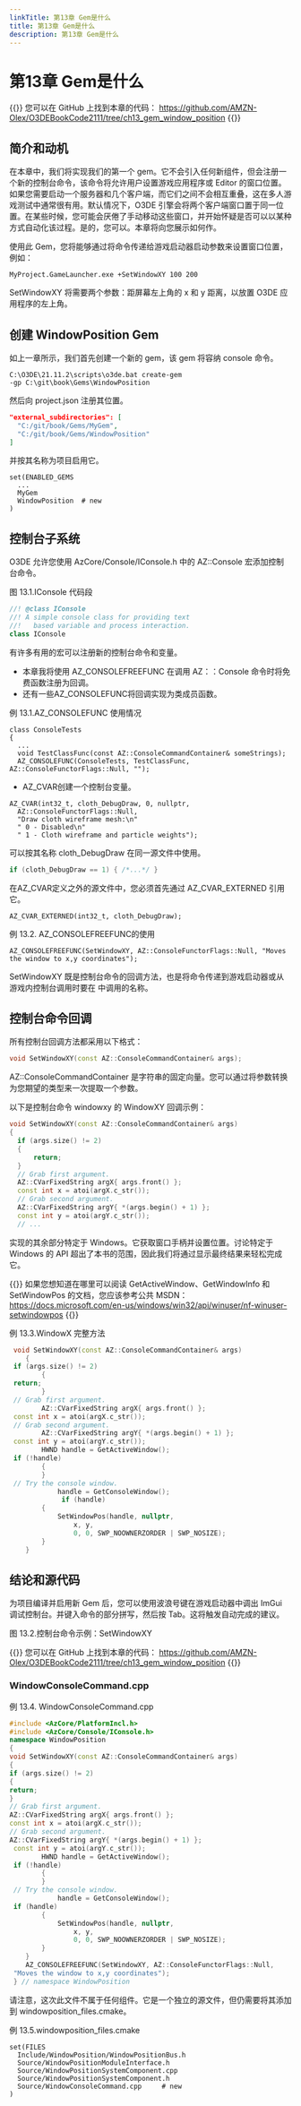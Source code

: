 ```yaml
---
linkTitle: 第13章 Gem是什么
title: 第13章 Gem是什么
description: 第13章 Gem是什么
---
```

# 第13章 Gem是什么

{{<note>}}
您可以在 GitHub 上找到本章的代码：
https://github.com/AMZN-Olex/O3DEBookCode2111/tree/ch13_gem_window_position
{{</note>}}

## 简介和动机
在本章中，我们将实现我们的第一个 gem。它不会引入任何新组件，但会注册一个新的控制台命令，该命令将允许用户设置游戏应用程序或 Editor 的窗口位置。如果您需要启动一个服务器和几个客户端，而它们之间不会相互重叠，这在多人游戏测试中通常很有用。默认情况下，O3DE 引擎会将两个客户端窗口置于同一位置。在某些时候，您可能会厌倦了手动移动这些窗口，并开始怀疑是否可以以某种方式自动化该过程。是的，您可以。本章将向您展示如何作。

使用此 Gem，您将能够通过将命令传递给游戏启动器启动参数来设置窗口位置，例如：
```shell
MyProject.GameLauncher.exe +SetWindowXY 100 200
```

SetWindowXY 将需要两个参数：距屏幕左上角的 x 和 y 距离，以放置 O3DE 应用程序的左上角。
## 创建 WindowPosition Gem
如上一章所示，我们首先创建一个新的 gem，该 gem 将容纳 console 命令。
```shell
C:\O3DE\21.11.2\scripts\o3de.bat create-gem
-gp C:\git\book\Gems\WindowPosition
```

然后向 project.json 注册其位置。
```json
"external_subdirectories": [
  "C:/git/book/Gems/MyGem",
  "C:/git/book/Gems/WindowPosition"
]
```

并按其名称为项目启用它。
```shell
set(ENABLED_GEMS
  ...
  MyGem
  WindowPosition  # new
)
```

## 控制台子系统
O3DE 允许您使用 AzCore/Console/IConsole.h 中的 AZ::Console 宏添加控制台命令。

图 13.1.IConsole 代码段
```c++
//! @class IConsole
//! A simple console class for providing text
//!   based variable and process interaction.
class IConsole
```

有许多有用的宏可以注册新的控制台命令和变量。
* 本章我将使用 AZ_CONSOLEFREEFUNC 在调用 AZ：：Console 命令时将免费函数注册为回调。
* 还有一些AZ_CONSOLEFUNC将回调实现为类成员函数。

例 13.1.AZ_CONSOLEFUNC 使用情况
```shell
class ConsoleTests
{
  ...
  void TestClassFunc(const AZ::ConsoleCommandContainer& someStrings);
  AZ_CONSOLEFUNC(ConsoleTests, TestClassFunc, AZ::ConsoleFunctorFlags::Null, "");
```

* AZ_CVAR创建一个控制台变量。
```shell
AZ_CVAR(int32_t, cloth_DebugDraw, 0, nullptr,
  AZ::ConsoleFunctorFlags::Null,
  "Draw cloth wireframe mesh:\n"
  " 0 - Disabled\n"
  " 1 - Cloth wireframe and particle weights");
```

可以按其名称 cloth_DebugDraw 在同一源文件中使用。

```c++
if (cloth_DebugDraw == 1) { /*...*/ }
```

在AZ_CVAR定义之外的源文件中，您必须首先通过 AZ_CVAR_EXTERNED 引用它。

```
AZ_CVAR_EXTERNED(int32_t, cloth_DebugDraw);
```

例 13.2. AZ_CONSOLEFREEFUNC的使用

```
AZ_CONSOLEFREEFUNC(SetWindowXY, AZ::ConsoleFunctorFlags::Null, "Moves the window to x,y coordinates");
```

SetWindowXY 既是控制台命令的回调方法，也是将命令传递到游戏启动器或从游戏内控制台调用时要在 中调用的名称。

## 控制台命令回调
所有控制台回调方法都采用以下格式：

```c++
void SetWindowXY(const AZ::ConsoleCommandContainer& args);
```

AZ::ConsoleCommandContainer 是字符串的固定向量。您可以通过将参数转换为您期望的类型来一次提取一个参数。

以下是控制台命令 windowxy 的 WindowXY 回调示例：

```c++
void SetWindowXY(const AZ::ConsoleCommandContainer& args)
{
  if (args.size() != 2)
  {
      return;
  }
  // Grab first argument.
  AZ::CVarFixedString argX{ args.front() };
  const int x = atoi(argX.c_str());
  // Grab second argument.
  AZ::CVarFixedString argY{ *(args.begin() + 1) };
  const int y = atoi(argY.c_str());
  // ...
```
实现的其余部分特定于 Windows。它获取窗口手柄并设置位置。讨论特定于 Windows 的 API 超出了本书的范围，因此我们将通过显示最终结果来轻松完成它。

{{<note>}}
如果您想知道在哪里可以阅读 GetActiveWindow、GetWindowInfo 和 SetWindowPos 的文档，您应该参考公共 MSDN：
https://docs.microsoft.com/en-us/windows/win32/api/winuser/nf-winuser-setwindowpos
{{</note>}}

例 13.3.WindowX 完整方法
```c++
 void SetWindowXY(const AZ::ConsoleCommandContainer& args)
    {
 if (args.size() != 2)
        {
 return;
        }
 // Grab first argument.
        AZ::CVarFixedString argX{ args.front() };
 const int x = atoi(argX.c_str());
 // Grab second argument.
        AZ::CVarFixedString argY{ *(args.begin() + 1) };
 const int y = atoi(argY.c_str());
        HWND handle = GetActiveWindow();
 if (!handle)
        {
        }
 // Try the console window.
            handle = GetConsoleWindow();
             if (handle)
        {
            SetWindowPos(handle, nullptr,
                x, y,
                0, 0, SWP_NOOWNERZORDER | SWP_NOSIZE);
        }
    }
```

## 结论和源代码
为项目编译并启用新 Gem 后，您可以使用波浪号键在游戏启动器中调出 ImGui 调试控制台。并键入命令的部分拼写，然后按 Tab。这将触发自动完成的建议。

图 13.2.控制台命令示例：SetWindowXY

{{<note>}}
您可以在 GitHub 上找到本章的代码：
https://github.com/AMZN-Olex/O3DEBookCode2111/tree/ch13_gem_window_position
{{</note>}}

### WindowConsoleCommand.cpp
例 13.4. WindowConsoleCommand.cpp
```c++
#include <AzCore/PlatformIncl.h>
#include <AzCore/Console/IConsole.h>
namespace WindowPosition
{
void SetWindowXY(const AZ::ConsoleCommandContainer& args)
{
if (args.size() != 2)
{
return;
}
// Grab first argument.
AZ::CVarFixedString argX{ args.front() };
const int x = atoi(argX.c_str());
// Grab second argument.
AZ::CVarFixedString argY{ *(args.begin() + 1) };
 const int y = atoi(argY.c_str());
        HWND handle = GetActiveWindow();
 if (!handle)
        {
        }
 // Try the console window.
            handle = GetConsoleWindow();
 if (handle)
        {
            SetWindowPos(handle, nullptr,
                x, y,
                0, 0, SWP_NOOWNERZORDER | SWP_NOSIZE);
        }
    }
    AZ_CONSOLEFREEFUNC(SetWindowXY, AZ::ConsoleFunctorFlags::Null,
 "Moves the window to x,y coordinates");
 } // namespace WindowPosition
```

请注意，这次此文件不属于任何组件。它是一个独立的源文件，但仍需要将其添加到 windowposition_files.cmake。

例 13.5.windowposition_files.cmake

```
set(FILES
  Include/WindowPosition/WindowPositionBus.h
  Source/WindowPositionModuleInterface.h
  Source/WindowPositionSystemComponent.cpp
  Source/WindowPositionSystemComponent.h
  Source/WindowConsoleCommand.cpp     # new
)
```
